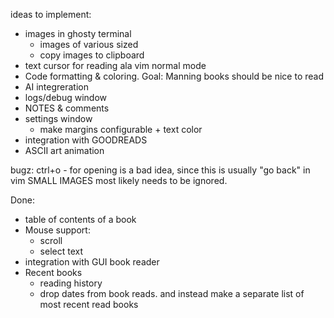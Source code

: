 ideas to implement:
 - images in ghosty terminal
     - images of various sized
     - copy images to clipboard
 - text cursor for reading ala vim normal mode
 - Code formatting & coloring. Goal: Manning books should be nice to read
 - AI integreration
 - logs/debug window
 - NOTES & comments
 - settings window
     - make margins configurable + text color 
 - integration with GOODREADS
 - ASCII art animation


bugz: 
ctrl+o - for opening is a bad idea, since this is usually "go back" in vim
SMALL IMAGES most likely needs to be ignored. 

Done:
 - table of contents of a book
 - Mouse support: 
   - scroll
   - select text
 - integration with GUI book reader 
 - Recent books
     - reading history
     - drop dates from book reads. and instead make a separate list of most recent read books

